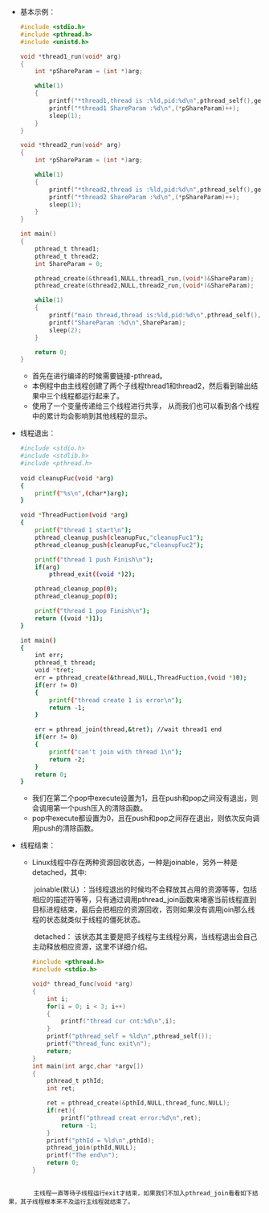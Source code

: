 - 基本示例：

  ```c
  #include <stdio.h>
  #include <pthread.h>
  #include <unistd.h>
  
  void *thread1_run(void* arg)
  {
      int *pShareParam = (int *)arg;
  
      while(1)
      {
          printf("*thread1,thread is :%ld,pid:%d\n",pthread_self(),getpid());
          printf("*thread1 ShareParam :%d\n",(*pShareParam)++);
          sleep(1);
      }
  }
  
  void *thread2_run(void* arg)
  {
      int *pShareParam = (int *)arg;
  
      while(1)
      {
          printf("*thread2,thread is :%ld,pid:%d\n",pthread_self(),getpid());
          printf("*thread2 ShareParam :%d\n",(*pShareParam)++);
          sleep(1);
      }
  }
  
  int main()
  {
      pthread_t thread1;
      pthread_t thread2;
      int ShareParam = 0;
  
      pthread_create(&thread1,NULL,thread1_run,(void*)&ShareParam);
      pthread_create(&thread2,NULL,thread2_run,(void*)&ShareParam);
  
      while(1)
      {
          printf("main thread,thread is:%ld,pid:%d\n",pthread_self(),getpid());
          printf("ShareParam :%d\n",ShareParam);
          sleep(2);
      }
  
      return 0;
  }
  ```

  - 首先在进行编译的时候需要链接-pthread。
  - 本例程中由主线程创建了两个子线程thread1和thread2，然后看到输出结果中三个线程都运行起来了。
  - 使用了一个变量传递给三个线程进行共享， 从而我们也可以看到各个线程中的累计均会影响到其他线程的显示。

- 线程退出：

  ```bash
  #include <stdio.h>
  #include <stdlib.h>
  #include <pthread.h>
   
  void cleanupFuc(void *arg)
  {
      printf("%s\n",(char*)arg);
  }
  
  void *ThreadFuction(void *arg)
  {
      printf("thread 1 start\n");
      pthread_cleanup_push(cleanupFuc,"cleanupFuc1");
      pthread_cleanup_push(cleanupFuc,"cleanupFuc2");
  
      printf("thread 1 push Finish\n");
      if(arg)
          pthread_exit((void *)2);
  
      pthread_cleanup_pop(0);
      pthread_cleanup_pop(0);
  
      printf("thread 1 pop Finish\n");
      return ((void *)1);
  }
  
  int main()
  {
      int err;
      pthread_t thread;
      void *tret;
      err = pthread_create(&thread,NULL,ThreadFuction,(void *)0);
      if(err != 0)
      {
          printf("thread create 1 is error\n");
          return -1;
      }
  
      err = pthread_join(thread,&tret); //wait thread1 end
      if(err != 0)
      {
          printf("can't join with thread 1\n");
          return -2;
      }
      return 0;
  }
  ```

  - 我们在第二个pop中execute设置为1，且在push和pop之间没有退出，则会调用第一个push压入的清除函数。
  - pop中execute都设置为0，且在push和pop之间存在退出，则依次反向调用push的清除函数。

- 线程结束：

  - Linux线程中存在两种资源回收状态，一种是joinable，另外一种是detached，其中:

    ​	joinable(默认) ：当线程退出的时候均不会释放其占用的资源等等，包括相应的描述符等等，只有通过调用pthread_join函数来堵塞当前线程直到目标进程结束，最后会把相应的资源回收，否则如果没有调用join那么线程的状态就类似于线程的僵死状态。

    ​	detached： 该状态其主要是把子线程与主线程分离，当线程退出会自己主动释放相应资源，这里不详细介绍。

    ```c
    #include <pthread.h>
    #include <stdio.h>
    
    void* thread_func(void *arg)
    {
        int i;
        for(i = 0; i < 3; i++)
        {
            printf("thread cur cnt:%d\n",i);
        }
        printf("pthread_self = %ld\n",pthread_self());
        printf("thread_func exit\n");
        return;
    }
    int main(int argc,char *argv[])
    {
        pthread_t pthId;
        int ret;
    
        ret = pthread_create(&pthId,NULL,thread_func,NULL);
        if(ret){
            printf("pthread creat error:%d\n",ret);
            return -1;
        }
        printf("pthId = %ld\n",pthId);
        pthread_join(pthId,NULL);
        printf("The end\n");
        return 0;
    }
```
    
    ​	主线程一直等待子线程运行exit才结束，如果我们不加入pthread_join看看如下结果，其子线程根本来不及运行主线程就结束了。
